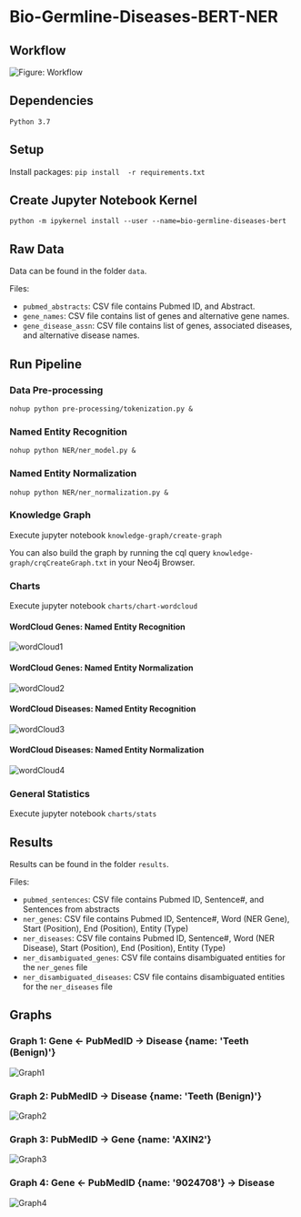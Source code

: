 # Bio-Germline-Diseases-BERT-NER

## Workflow

![Figure: Workflow](images/workflow.png "Workflow")

## Dependencies

`Python 3.7`

## Setup

Install packages: `pip install  -r requirements.txt`

## Create Jupyter Notebook Kernel

`python -m ipykernel install --user --name=bio-germline-diseases-bert`

## Raw Data

Data can be found in the folder `data`.

Files:

+ `pubmed_abstracts`: CSV file contains Pubmed ID, and Abstract.
+ `gene_names`: CSV file contains list of genes and alternative gene names.
+ `gene_disease_assn`: CSV file contains list of genes, associated diseases, and alternative disease names.

## Run Pipeline

### Data Pre-processing

`nohup python pre-processing/tokenization.py &`

### Named Entity Recognition

`nohup python NER/ner_model.py &`

### Named Entity Normalization

`nohup python NER/ner_normalization.py &`

### Knowledge Graph

Execute jupyter notebook `knowledge-graph/create-graph`

You can also build the graph by running the cql query `knowledge-graph/crqCreateGraph.txt` in your Neo4j Browser.

### Charts

Execute jupyter notebook `charts/chart-wordcloud`

#### WordCloud Genes: Named Entity Recognition

![wordCloud1](images/wordCloudGene.png "wordCloud1")

#### WordCloud Genes: Named Entity Normalization

![wordCloud2](images/wordCloudDisambiguatedGene.png "wordCloud2")

#### WordCloud Diseases: Named Entity Recognition

![wordCloud3](images/wordCloudDisease.png "wordCloud3")

#### WordCloud Diseases: Named Entity Normalization

![wordCloud4](images/wordCloudDisambiguatedDisease.png "wordCloud4")

### General Statistics

Execute jupyter notebook `charts/stats`

## Results

Results can be found in the folder `results`.

Files:

+ `pubmed_sentences`: CSV file contains Pubmed ID, Sentence#, and Sentences from abstracts
+ `ner_genes`: CSV file contains Pubmed ID, Sentence#, Word (NER Gene), Start (Position), End (Position), Entity (Type)
+ `ner_diseases`: CSV file contains Pubmed ID, Sentence#, Word (NER Disease), Start (Position), End (Position), Entity (Type)
+ `ner_disambiguated_genes`: CSV file contains disambiguated entities for the `ner_genes` file
+ `ner_disambiguated_diseases`: CSV file contains disambiguated entities for the `ner_diseases` file
  
## Graphs

### Graph 1: Gene <- PubMedID -> Disease {name: 'Teeth (Benign)'}

![Graph1](images/graph1.png "Graph1")

### Graph 2: PubMedID -> Disease {name: 'Teeth (Benign)'}

![Graph2](images/graph2.png "Graph2")

### Graph 3: PubMedID -> Gene {name: 'AXIN2'}

![Graph3](images/graph3.png "Graph3")

### Graph 4: Gene <- PubMedID {name: '9024708'} -> Disease

![Graph4](images/graph4.png "Graph4")
